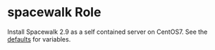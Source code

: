 spacewalk Role
==============

Install Spacewalk 2.9 as a self contained server on CentOS7. See the [defaults](defaults/main.yml) for variables.
 

